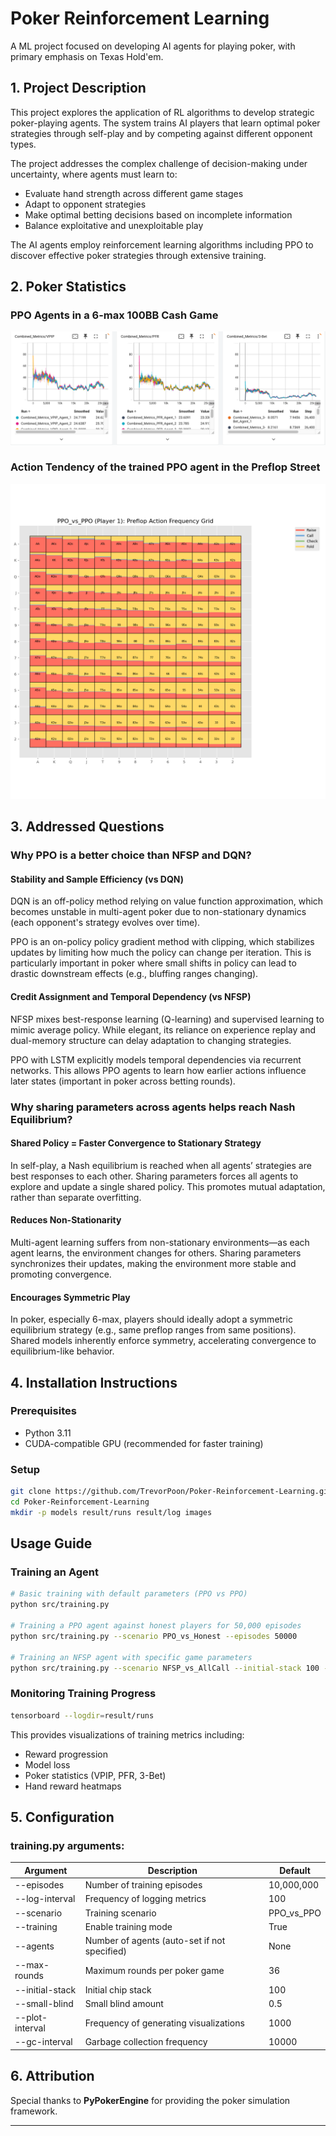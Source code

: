 # Poker Reinforcement Learning

A ML project focused on developing AI agents for playing poker, with primary emphasis on Texas Hold'em.

## 1. Project Description

This project explores the application of RL algorithms to develop strategic poker-playing agents. The system trains AI players that learn optimal poker strategies through self-play and by competing against different opponent types.

The project addresses the complex challenge of decision-making under uncertainty, where agents must learn to:

* Evaluate hand strength across different game stages
* Adapt to opponent strategies
* Make optimal betting decisions based on incomplete information
* Balance exploitative and unexploitable play

The AI agents employ reinforcement learning algorithms including PPO to discover effective poker strategies through extensive training.

## 2. Poker Statistics

###  PPO Agents in a 6-max 100BB Cash Game

![VPIP of PPO Agents in a 6-max 100BB Cash Game](./images/Poker_Statistics.png)

### Action Tendency of the trained PPO agent in the Preflop Street

![Action Tendency of the trained agent in the Preflop Street](./images/preflop_action_freq.png)

## 3. Addressed Questions

### Why PPO is a better choice than NFSP and DQN?

#### Stability and Sample Efficiency (vs DQN)
DQN is an off-policy method relying on value function approximation, which becomes unstable in multi-agent poker due to non-stationary dynamics (each opponent's strategy evolves over time).

PPO is an on-policy policy gradient method with clipping, which stabilizes updates by limiting how much the policy can change per iteration. This is particularly important in poker where small shifts in policy can lead to drastic downstream effects (e.g., bluffing ranges changing).

#### Credit Assignment and Temporal Dependency (vs NFSP)

NFSP mixes best-response learning (Q-learning) and supervised learning to mimic average policy. While elegant, its reliance on experience replay and dual-memory structure can delay adaptation to changing strategies.

PPO with LSTM explicitly models temporal dependencies via recurrent networks. This allows PPO agents to learn how earlier actions influence later states (important in poker across betting rounds).

### Why sharing parameters across agents helps reach Nash Equilibrium? 

#### Shared Policy = Faster Convergence to Stationary Strategy
In self-play, a Nash equilibrium is reached when all agents’ strategies are best responses to each other. Sharing parameters forces all agents to explore and update a single shared policy. This promotes mutual adaptation, rather than separate overfitting.

#### Reduces Non-Stationarity
Multi-agent learning suffers from non-stationary environments—as each agent learns, the environment changes for others. Sharing parameters synchronizes their updates, making the environment more stable and promoting convergence.

#### Encourages Symmetric Play
In poker, especially 6-max, players should ideally adopt a symmetric equilibrium strategy (e.g., same preflop ranges from same positions). Shared models inherently enforce symmetry, accelerating convergence to equilibrium-like behavior.



## 4. Installation Instructions

### Prerequisites

* Python 3.11
* CUDA-compatible GPU (recommended for faster training)

### Setup

```bash
git clone https://github.com/TrevorPoon/Poker-Reinforcement-Learning.git
cd Poker-Reinforcement-Learning
mkdir -p models result/runs result/log images
```

## Usage Guide

### Training an Agent

```bash
# Basic training with default parameters (PPO vs PPO)
python src/training.py  

# Training a PPO agent against honest players for 50,000 episodes
python src/training.py --scenario PPO_vs_Honest --episodes 50000  

# Training an NFSP agent with specific game parameters
python src/training.py --scenario NFSP_vs_AllCall --initial-stack 100 --small-blind 0.5 --max-rounds 36
```

### Monitoring Training Progress

```bash
tensorboard --logdir=result/runs
```

This provides visualizations of training metrics including:

* Reward progression
* Model loss
* Poker statistics (VPIP, PFR, 3-Bet)
* Hand reward heatmaps


## 5. Configuration

### training.py arguments:

| Argument        | Description                                  | Default      |
| --------------- | -------------------------------------------- | ------------ |
| --episodes      | Number of training episodes                  | 10,000,000   |
| --log-interval  | Frequency of logging metrics                 | 100          |
| --scenario      | Training scenario                            | PPO\_vs\_PPO |
| --training      | Enable training mode                         | True         |
| --agents        | Number of agents (auto-set if not specified) | None         |
| --max-rounds    | Maximum rounds per poker game                | 36           |
| --initial-stack | Initial chip stack                           | 100          |
| --small-blind   | Small blind amount                           | 0.5          |
| --plot-interval | Frequency of generating visualizations       | 1000         |
| --gc-interval   | Garbage collection frequency                 | 10000        |


## 6. Attribution

Special thanks to **PyPokerEngine** for providing the poker simulation framework.


---






